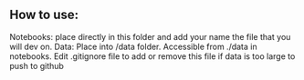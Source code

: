 ## How to use:
Notebooks: place directly in this folder and add your name the file that you will dev on.
Data: Place into /data folder. Accessible from ./data in notebooks. Edit .gitignore file to add or remove this file if data is too large to push to github


